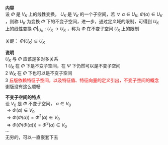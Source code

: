 **内容**  
设 $\Phi$ 是 $V_K$ 上的线性变换， $U_K$ 是 $V_K$ 的一个子空间，若 $\forall\ \alpha\in U_K,\ \Phi(\alpha)\in U_K$ ，则称 $U_K$ 为变换 $\Phi$ 下的不变子空间，进一步，通过定义域的限制，可得到 $U_K$ 上的线性变换 $\Phi|_{U_K}:U_K\to U_K$ ，称为 $\Phi$ 在不变子空间 $U_K$ 上的限制  
  
关键： $\Phi(U_K)\subseteq U_K$  
  
**说明**  
$U_K$ 与 $\Phi$ 应该是多对多关系  
1  $U_K$ 在 $\Phi$ 下是不变子空间，在 $\Psi$ 下仍然可以是不变子空间  
2  $W_K$ 在 $\Phi$ 下也可以是不变子空间  
3 <font color=red>丘版依赖特征子空间，以及特征值、特征向量的定义引出，不变子空间的概念</font>  
谢版没有这么顺畅  
  
**不变子空间的特点**  
设 $V_0$ 是 $\Phi$ 不变子空间， $\alpha\in V_0$  
$\Rightarrow\Phi(\alpha)\in V_0$  
$\Rightarrow\Phi(\Phi(\alpha))=\Phi^2(\alpha)\in V_0$  
$\Rightarrow\Phi(\Phi(\Phi(\alpha)))=\Phi^3(\alpha)\in V_0$  
$\cdots$  
无穷的，可以一直嵌套下去  
